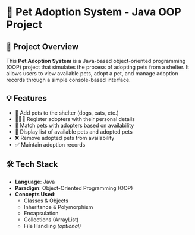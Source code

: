 # 🐾 Pet Adoption System - Java OOP Project

## 📌 Project Overview

This **Pet Adoption System** is a Java-based object-oriented programming (OOP) project that simulates the process of adopting pets from a shelter. It allows users to view available pets, adopt a pet, and manage adoption records through a simple console-based interface.

## 💡 Features

- 🐶 Add pets to the shelter (dogs, cats, etc.)
- 👨‍👩‍👧 Register adopters with their personal details
- 🔄 Match pets with adopters based on availability
- 📄 Display list of available pets and adopted pets
- ❌ Remove adopted pets from availability
- ✅ Maintain adoption records

## 🛠️ Tech Stack

- **Language**: Java  
- **Paradigm**: Object-Oriented Programming (OOP)
- **Concepts Used**:  
  - Classes & Objects  
  - Inheritance & Polymorphism  
  - Encapsulation  
  - Collections (ArrayList)  
  - File Handling *(optional)*

